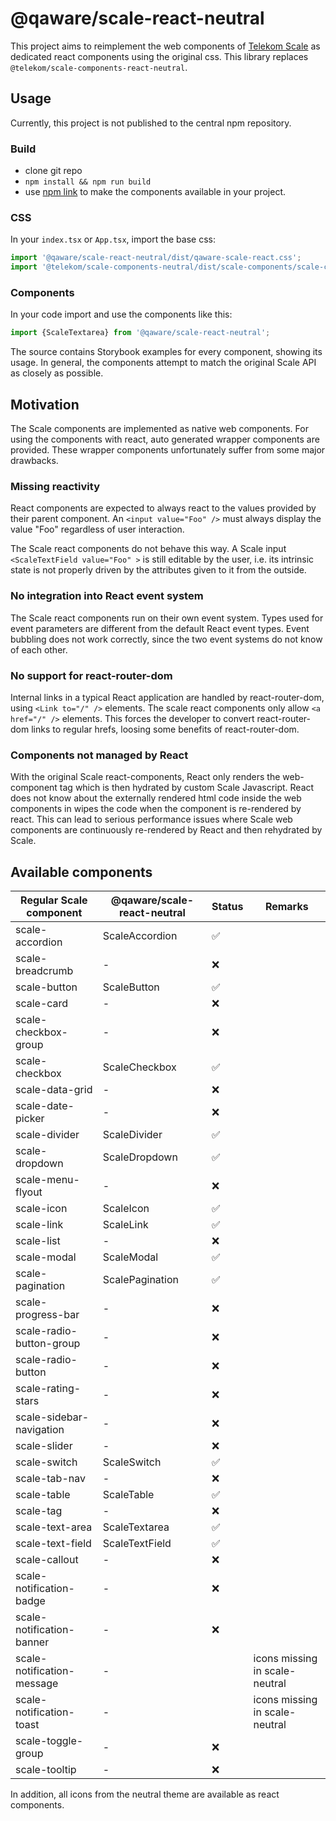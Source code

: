 # @qaware/scale-react-neutral

This project aims to reimplement the web components of [Telekom Scale](https://github.com/telekom/scale) as dedicated
react components using the original css. This library replaces `@telekom/scale-components-react-neutral`.

## Usage

Currently, this project is not published to the central npm repository.

### Build

- clone git repo
- `npm install && npm run build`
- use [npm link](https://docs.npmjs.com/cli/v8/commands/npm-link) to make the components available in your project.

### CSS

In your `index.tsx` or `App.tsx`, import the base css:

```javascript
import '@qaware/scale-react-neutral/dist/qaware-scale-react.css';
import '@telekom/scale-components-neutral/dist/scale-components/scale-components.css';
```

### Components

In your code import and use the components like this:

```javascript
import {ScaleTextarea} from '@qaware/scale-react-neutral';
```

The source contains Storybook examples for every component, showing its usage. In general, the components attempt to
match the original Scale API as closely as possible.

## Motivation

The Scale components are implemented as native web components. For using the components with react, auto generated
wrapper components are provided. These wrapper components unfortunately suffer from some major drawbacks.

### Missing reactivity

React components are expected to always react to the values provided by their parent component.
An `<input value="Foo" />` must always display the value "Foo" regardless of user interaction.

The Scale react components do not behave this way. A Scale input `<ScaleTextField value="Foo" >` is still editable by
the user, i.e. its intrinsic state is not properly driven by the attributes given to it from the outside.

### No integration into React event system

The Scale react components run on their own event system. Types used for event parameters are different from the default
React event types. Event bubbling does not work correctly, since the two event systems do not know of each other.

### No support for react-router-dom

Internal links in a typical React application are handled by react-router-dom, using `<Link to="/" />` elements. The
scale react components only allow `<a href="/" />` elements. This forces the developer to convert react-router-dom links
to regular hrefs, loosing some benefits of react-router-dom.

### Components not managed by React

With the original Scale react-components, React only renders the web-component tag which is then hydrated by custom
Scale Javascript. React does not know about the externally rendered html code inside the web components in wipes the
code when the component is re-rendered by react. This can lead to serious performance issues where Scale web components
are continuously re-rendered by React and then rehydrated by Scale.

## Available components

| **Regular Scale component** | **@qaware/scale-react-neutral** | **Status** | **Remarks**                    |
|-----------------------------|---------------------------------|------------|--------------------------------|
| scale-accordion             | ScaleAccordion                  | ✅          |                                |
| scale-breadcrumb            | -                               | ❌          |                                |
| scale-button                | ScaleButton                     | ✅          |                                |
| scale-card                  | -                               | ❌          |                                |
| scale-checkbox-group        | -                               | ❌          |                                |
| scale-checkbox              | ScaleCheckbox                   | ✅          |                                |
| scale-data-grid             | -                               | ❌          |                                |
| scale-date-picker           | -                               | ❌          |                                |
| scale-divider               | ScaleDivider                    | ✅          |                                |
| scale-dropdown              | ScaleDropdown                   | ✅          |                                |
| scale-menu-flyout           | -                               | ❌          |                                |
| scale-icon                  | ScaleIcon                       | ✅          |                                |
| scale-link                  | ScaleLink                       | ✅          |                                |
| scale-list                  | -                               | ❌          |                                |
| scale-modal                 | ScaleModal                      | ✅          |                                |
| scale-pagination            | ScalePagination                 | ✅          |                                |
| scale-progress-bar          | -                               | ❌          |                                |
| scale-radio-button-group    | -                               | ❌          |                                |
| scale-radio-button          | -                               | ❌          |                                |
| scale-rating-stars          | -                               | ❌          |                                |
| scale-sidebar-navigation    | -                               | ❌          |                                |
| scale-slider                | -                               | ❌          |                                |
| scale-switch                | ScaleSwitch                     | ✅          |                                |
| scale-tab-nav               | -                               | ❌          |                                |
| scale-table                 | ScaleTable                      | ✅          |                                |
| scale-tag                   | -                               | ❌          |                                |
| scale-text-area             | ScaleTextarea                   | ✅          |                                |
| scale-text-field            | ScaleTextField                  | ✅          |                                |
| scale-callout               | -                               | ❌          |                                |
| scale-notification-badge    | -                               | ❌          |                                |
| scale-notification-banner   | -                               | ❌          |                                |
| scale-notification-message  | -                               |            | icons missing in scale-neutral |
| scale-notification-toast    | -                               |            | icons missing in scale-neutral |
| scale-toggle-group          | -                               | ❌          |                                |
| scale-tooltip               | -                               | ❌          |                                |

In addition, all icons from the neutral theme are available as react components.

